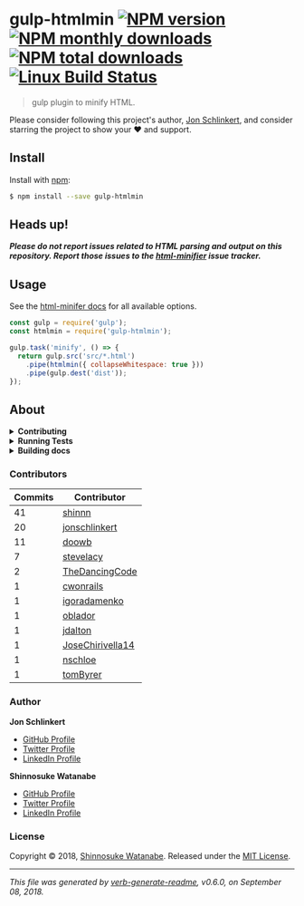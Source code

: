 # gulp-htmlmin [![NPM version](https://img.shields.io/npm/v/gulp-htmlmin.svg?style=flat)](https://www.npmjs.com/package/gulp-htmlmin) [![NPM monthly downloads](https://img.shields.io/npm/dm/gulp-htmlmin.svg?style=flat)](https://npmjs.org/package/gulp-htmlmin) [![NPM total downloads](https://img.shields.io/npm/dt/gulp-htmlmin.svg?style=flat)](https://npmjs.org/package/gulp-htmlmin) [![Linux Build Status](https://img.shields.io/travis/jonschlinkert/gulp-htmlmin.svg?style=flat&label=Travis)](https://travis-ci.org/jonschlinkert/gulp-htmlmin)

> gulp plugin to minify HTML.

Please consider following this project's author, [Jon Schlinkert](https://github.com/jonschlinkert), and consider starring the project to show your :heart: and support.

## Install

Install with [npm](https://www.npmjs.com/):

```sh
$ npm install --save gulp-htmlmin
```

## Heads up!

_**Please do not report issues related to HTML parsing and output on this repository. Report those issues to the [html-minifier](https://github.com/kangax/html-minifier/issues) issue tracker.**_

## Usage

See the [html-minifer docs](https://github.com/kangax/html-minifier) for all available options.

```js
const gulp = require('gulp');
const htmlmin = require('gulp-htmlmin');

gulp.task('minify', () => {
  return gulp.src('src/*.html')
    .pipe(htmlmin({ collapseWhitespace: true }))
    .pipe(gulp.dest('dist'));
});
```

## About

<details>
<summary><strong>Contributing</strong></summary>

Pull requests and stars are always welcome. For bugs and feature requests, [please create an issue](../../issues/new).

</details>

<details>
<summary><strong>Running Tests</strong></summary>

Running and reviewing unit tests is a great way to get familiarized with a library and its API. You can install dependencies and run tests with the following command:

```sh
$ npm install && npm test
```

</details>

<details>
<summary><strong>Building docs</strong></summary>

_(This project's readme.md is generated by [verb](https://github.com/verbose/verb-generate-readme), please don't edit the readme directly. Any changes to the readme must be made in the [.verb.md](.verb.md) readme template.)_

To generate the readme, run the following command:

```sh
$ npm install -g verbose/verb#dev verb-generate-readme && verb
```

</details>

### Contributors

| **Commits** | **Contributor** | 
| --- | --- |
| 41 | [shinnn](https://github.com/shinnn) |
| 20 | [jonschlinkert](https://github.com/jonschlinkert) |
| 11 | [doowb](https://github.com/doowb) |
| 7 | [stevelacy](https://github.com/stevelacy) |
| 2 | [TheDancingCode](https://github.com/TheDancingCode) |
| 1 | [cwonrails](https://github.com/cwonrails) |
| 1 | [igoradamenko](https://github.com/igoradamenko) |
| 1 | [oblador](https://github.com/oblador) |
| 1 | [jdalton](https://github.com/jdalton) |
| 1 | [JoseChirivella14](https://github.com/JoseChirivella14) |
| 1 | [nschloe](https://github.com/nschloe) |
| 1 | [tomByrer](https://github.com/tomByrer) |

### Author

**Jon Schlinkert**

* [GitHub Profile](https://github.com/jonschlinkert)
* [Twitter Profile](https://twitter.com/jonschlinkert)
* [LinkedIn Profile](https://linkedin.com/in/jonschlinkert)

**Shinnosuke Watanabe**

* [GitHub Profile](https://github.com/shinnn)
* [Twitter Profile](https://twitter.com/shinnn_tw)
* [LinkedIn Profile](https://linkedin.com/in/jonschlinkert)

### License

Copyright © 2018, [Shinnosuke Watanabe](https://github.com/shinnn).
Released under the [MIT License](LICENSE).

***

_This file was generated by [verb-generate-readme](https://github.com/verbose/verb-generate-readme), v0.6.0, on September 08, 2018._
